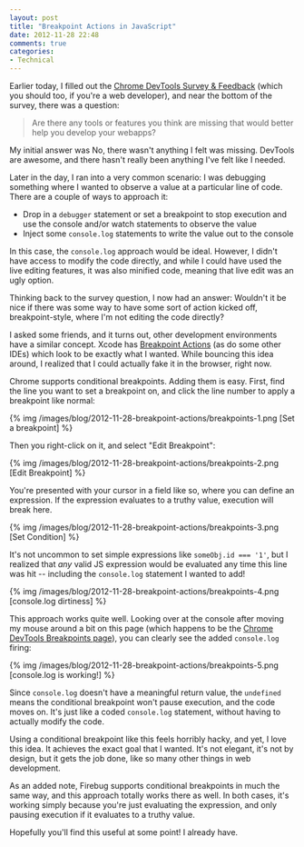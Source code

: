 ```yaml
---
layout: post
title: "Breakpoint Actions in JavaScript"
date: 2012-11-28 22:48
comments: true
categories:
- Technical
---
```


Earlier today, I filled out the [Chrome DevTools Survey & Feedback][survey]
(which you should too, if you're a web developer), and near the bottom of the
survey, there was a question:

> Are there any tools or features you think are missing that would better help
> you develop your webapps?

My initial answer was No, there wasn't anything I felt was missing. DevTools are
awesome, and there hasn't really been anything I've felt like I needed.

Later in the day, I ran into a very common scenario: I was debugging something
where I wanted to observe a value at a particular line of code. There are
a couple of ways to approach it:

* Drop in a `debugger` statement or set a breakpoint to stop execution and use
the console and/or watch statements to observe the value
* Inject some `console.log` statements to write the value out to the console

In this case, the `console.log` approach would be ideal. However, I didn't have
access to modify the code directly, and while I could have used the live
editing features, it was also minified code, meaning that live edit was an ugly
option.

Thinking back to the survey question, I now had an answer: Wouldn't it be nice
if there was some way to have some sort of action kicked off, breakpoint-style,
where I'm not editing the code directly?

I asked some friends, and it turns out, other development environments have a
similar concept. Xcode has [Breakpoint Actions][] (as do some other IDEs) which
look to be exactly what I wanted. While bouncing this idea around, I realized
that I could actually fake it in the browser, right now.

Chrome supports conditional breakpoints. Adding them is easy. First, find the
line you want to set a breakpoint on, and click the line number to apply a
breakpoint like normal:

{% img /images/blog/2012-11-28-breakpoint-actions/breakpoints-1.png [Set a breakpoint] %}

Then you right-click on it, and select "Edit Breakpoint":

{% img /images/blog/2012-11-28-breakpoint-actions/breakpoints-2.png [Edit Breakpoint] %}

You're presented with your cursor in a field like so, where you can define an
expression. If the expression evaluates to a truthy value, execution will break
here.

{% img /images/blog/2012-11-28-breakpoint-actions/breakpoints-3.png [Set Condition] %}

It's not uncommon to set simple expressions like `someObj.id === '1'`, but I
realized that _any_ valid JS expression would be evaluated any time this line
was hit -- including the `console.log` statement I wanted to add!

{% img /images/blog/2012-11-28-breakpoint-actions/breakpoints-4.png [console.log dirtiness] %}

This approach works quite well. Looking over at the console after moving my
mouse around a bit on this page (which happens to be the [Chrome DevTools
Breakpoints page][breakpoints]), you can clearly see the added
`console.log` firing:

{% img /images/blog/2012-11-28-breakpoint-actions/breakpoints-5.png [console.log is working!] %}

Since `console.log` doesn't have a meaningful return value, the `undefined`
means the conditional breakpoint won't pause execution, and the code moves on.
It's just like a coded `console.log` statement, without having to actually
modify the code.

Using a conditional breakpoint like this feels horribly hacky, and yet, I love
this idea. It achieves the exact goal that I wanted. It's not elegant, it's not
by design, but it gets the job done, like so many other things in web
development.

As an added note, Firebug supports conditional breakpoints in much the same
way, and this approach totally works there as well. In both cases, it's working
simply because you're just evaluating the expression, and only pausing
execution if it evaluates to a truthy value. 

Hopefully you'll find this useful at some point! I already have.

[survey]: https://docs.google.com/forms/d/1hhZwGQmtNeiRhPwxLurPaVElB0h_E6h_qjnzpxAXdtI/viewform
[Breakpoint Actions]: http://useyourloaf.com/blog/2011/02/21/xcode-breakpoint-actions.html
[breakpoints]: https://developers.google.com/chrome-developer-tools/docs/scripts-breakpoints
